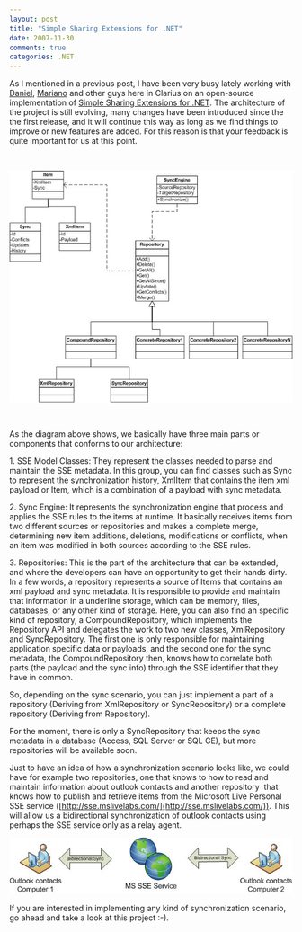 ```yaml
---
layout: post
title: "Simple Sharing Extensions for .NET"
date: 2007-11-30
comments: true
categories: .NET
---
```


As I mentioned in a previous post, I have been very busy lately working
with [Daniel](http://weblogs.asp.net/cazzu),
[Mariano](http://weblogs.asp.net/marianor/) and other guys here in
Clarius on an open-source implementation of [Simple Sharing Extensions
for .NET](http://www.codeplex.com/sse). The architecture of the project
is still evolving, many changes have been introduced since the the first
release, and it will continue this way as long as we find things to
improve or new features are added. For this reason is that your feedback
is quite important for us at this point.

 

![](/images/legacy/SSE_Framework.jpg)

 

As the diagram above shows, we basically have three main parts or
components that conforms to our architecture:

​1. SSE Model Classes: They represent the classes needed to parse and
maintain the SSE metadata. In this group, you can find classes such as
Sync to represent the synchronization history, XmlItem that contains the
item xml payload or Item, which is a combination of a payload with sync
metadata.

​2. Sync Engine: It represents the synchronization engine that process
and applies the SSE rules to the items at runtime. It basically receives
items from two different sources or repositories and makes a complete
merge, determining new item additions, deletions, modifications or
conflicts, when an item was modified in both sources according to the
SSE rules.

​3. Repositories: This is the part of the architecture that can be
extended, and where the developers can have an opportunity to get their
hands dirty. In a few words, a repository represents a source of Items
that contains an xml payload and sync metadata. It is responsible to
provide and maintain that information in a underline storage, which can
be memory, files, databases, or any other kind of storage. Here, you can
also find an specific kind of repository, a CompoundRepository, which
implements the Repository API and delegates the work to two new classes,
XmlRepository and SyncRepository. The first one is only responsible for
maintaining application specific data or payloads, and the second one
for the sync metadata, the CompoundRepository then, knows how to
correlate both parts (the payload and the sync info) through the SSE
identifier that they have in common.

So, depending on the sync scenario, you can just implement a part of a
repository (Deriving from XmlRepository or SyncRepository) or a complete
repository (Deriving from Repository).

For the moment, there is only a SyncRepository that keeps the sync
metadata in a database (Access, SQL Server or SQL CE), but more
repositories will be available soon.

Just to have an idea of how a synchronization scenario looks like, we
could have for example two repositories, one that knows to how to read
and maintain information about outlook contacts and another repository 
that knows how to publish and retrieve items from the Microsoft Live
Personal SSE service
([http://sse.mslivelabs.com/](http://sse.mslivelabs.com/)). This will
allow us a bidirectional synchronization of outlook contacts using
perhaps the SSE service only as a relay agent.

![](/images/legacy/SSE_Scenario.jpg)

If you are interested in implementing any kind of synchronization
scenario, go ahead and take a look at this project :-).

